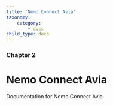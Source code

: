 ```yaml
---
title: 'Nemo Connect Avia'
taxonomy:
    category:
        - docs
child_type: docs
---
```


### Chapter 2

# Nemo Connect Avia

Documentation for Nemo Connect Avia
